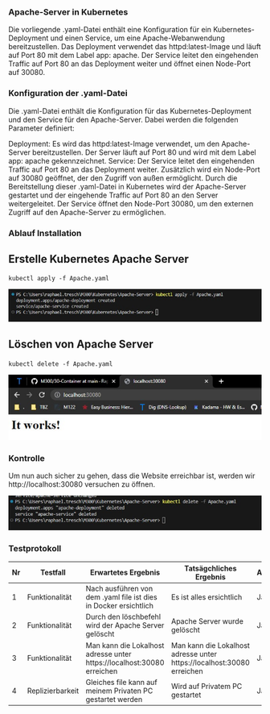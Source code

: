 ### Apache-Server in Kubernetes

Die vorliegende .yaml-Datei enthält eine Konfiguration für ein Kubernetes-Deployment und einen Service, um eine Apache-Webanwendung bereitzustellen. Das Deployment verwendet das httpd:latest-Image und läuft auf Port 80 mit dem Label app: apache. Der Service leitet den eingehenden Traffic auf Port 80 an das Deployment weiter und öffnet einen Node-Port auf 30080.

### Konfiguration der .yaml-Datei
Die .yaml-Datei enthält die Konfiguration für das Kubernetes-Deployment und den Service für den Apache-Server. Dabei werden die folgenden Parameter definiert:

Deployment: Es wird das httpd:latest-Image verwendet, um den Apache-Server bereitzustellen. Der Server läuft auf Port 80 und wird mit dem Label app: apache gekennzeichnet.
Service: Der Service leitet den eingehenden Traffic auf Port 80 an das Deployment weiter. Zusätzlich wird ein Node-Port auf 30080 geöffnet, der den Zugriff von außen ermöglicht.
Durch die Bereitstellung dieser .yaml-Datei in Kubernetes wird der Apache-Server gestartet und der eingehende Traffic auf Port 80 an den Server weitergeleitet. Der Service öffnet den Node-Port 30080, um den externen Zugriff auf den Apache-Server zu ermöglichen.

### Ablauf Installation
## Erstelle Kubernetes Apache Server

```Script
kubectl apply -f Apache.yaml
```
![](Screenshots/apache1.jpg)
## Löschen von Apache Server

```Script
kubectl delete -f Apache.yaml
```
![](Screenshots/apache2.jpg)

### Kontrolle

Um nun auch sicher zu gehen, dass die Website erreichbar ist, werden wir  http://localhost:30080 versuchen zu öffnen.

![](Screenshots/apache3.jpg)

### Testprotokoll
| Nr | Testfall | Erwartetes Ergebnis | Tatsägchliches Ergebnis | Abgenommen? |
| -------- | -------- | -------- | -------- | -------- |
| 1 | Funktionalität | Nach ausführen von dem .yaml file ist dies in Docker ersichtlich | Es ist alles ersichtlich  | Ja |
| 2 | Funktionalität | Durch den löschbefehl wird der Apache Server gelöscht  | Apache Server wurde gelöscht | Ja |
| 3 | Funktionalität | Man kann die Lokalhost adresse unter https://localhost:30080 erreichen | Man kann die Lokalhost adresse unter https://localhost:30080 erreichen | Ja |
| 4 | Replizierbarkeit | Gleiches file kann auf meinem Privaten PC gestartet werden | Wird auf Privatem PC gestartet | Ja |
